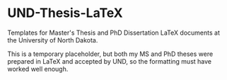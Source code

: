 # UND-Thesis-LaTeX
Templates for Master's Thesis and PhD Dissertation LaTeX documents at the University of North Dakota.

This is a temporary placeholder, but both my MS and PhD theses were prepared in LaTeX and accepted by UND, so the formatting must have worked well enough.
